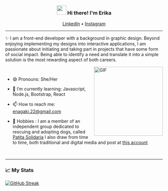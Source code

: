 <h3 align="center"><img src = "https://raw.githubusercontent.com/MartinHeinz/MartinHeinz/master/wave.gif" width = 30px> Hi there! I'm Erika</h3>

<p align="center">
  <a href="www.linkedin.com/in/erikanagaki">LinkedIn</a> •
  <a href="www.instagram.com/enagaki/">Instagram</a>
</p>

---

✨ I am a front-end developer with a background in graphic design. Beyond enjoying implementing my designs into interactive applications, I am passionate about initiating and taking part in projects that have some form of social impact. Being able to identify a need and translate it into a simple solution is the most rewarding aspect of both careers.


<img align="right" alt="GIF" src="https://i.giphy.com/media/f3CtEsJ72j86DIumaJ/giphy.webp" width="220" height="auto" />

&nbsp;
&nbsp;
- 😄 Pronouns: She/Her   

- 🌱 I’m currently learning: Javascript, Node.js, Bootstrap, React

- 📫 How to reach me: enagaki.22@gmail.com

- 💓 Hobbies : I am a member of an independent group dedicated to rescuing and adopting dogs, called [Patita Solidaria](https://www.instagram.com/patita_solidarias/)
I also draw from time to time, both traditional and digital media and post at [this account](https://www.instagram.com/ffpryk/)

&nbsp;

---

<h3>📈 My Stats</h3>

[![GitHub Streak](https://streak-stats.demolab.com?user=Geyiro&theme=aura&hide_border=true&border_radius=10&mode=weekly&card_width=350&hide_current_streak=true)](https://git.io/streak-stats)
<!--
**Geyiro/geyiro** is a ✨ _special_ ✨ repository because its `README.md` (t his file) appears on your GitHub profile.

Here are some ideas to get you started:

- 🔭 I’m currently working on ...
- 🌱 I’m currently learning ...
- 👯 I’m looking to collaborate on ...
- 🤔 I’m looking for help with ...
- 💬 Ask me about ...
- 📫 How to reach me: ...
- 😄 Pronouns: ...
- ⚡ Fun fact: ...
-->

